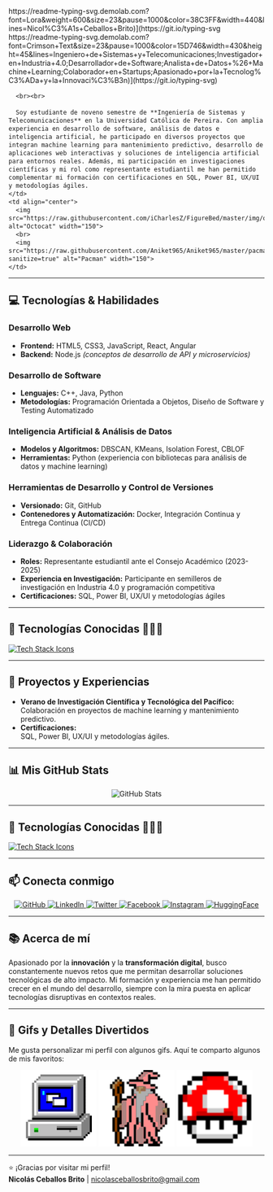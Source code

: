<!-- Encabezado con animación y gifs -->

  <tr>
    <td valign="middle">
      https://readme-typing-svg.demolab.com?font=Lora&weight=600&size=23&pause=1000&color=38C3FF&width=440&lines=Nicol%C3%A1s+Ceballos+Brito)](https://git.io/typing-svg
      https://readme-typing-svg.demolab.com?font=Crimson+Text&size=23&pause=1000&color=15D746&width=430&height=45&lines=Ingeniero+de+Sistemas+y+Telecomunicaciones;Investigador+en+Industria+4.0;Desarrollador+de+Software;Analista+de+Datos+%26+Machine+Learning;Colaborador+en+Startups;Apasionado+por+la+Tecnolog%C3%ADa+y+la+Innovaci%C3%B3n)](https://git.io/typing-svg)
      
      <br><br>
      
      Soy estudiante de noveno semestre de **Ingeniería de Sistemas y Telecomunicaciones** en la Universidad Católica de Pereira. Con amplia experiencia en desarrollo de software, análisis de datos e inteligencia artificial, he participado en diversos proyectos que integran machine learning para mantenimiento predictivo, desarrollo de aplicaciones web interactivas y soluciones de inteligencia artificial para entornos reales. Además, mi participación en investigaciones científicas y mi rol como representante estudiantil me han permitido complementar mi formación con certificaciones en SQL, Power BI, UX/UI y metodologías ágiles.
    </td>
    <td align="center">
      <img src="https://raw.githubusercontent.com/iCharlesZ/FigureBed/master/img/octocat.gif" alt="Octocat" width="150">
      <br>
      <img src="https://raw.githubusercontent.com/Aniket965/Aniket965/master/pacman.svg?sanitize=true" alt="Pacman" width="150">
    </td>
  </tr>

---

## 💻 Tecnologías & Habilidades

### Desarrollo Web
- **Frontend:** HTML5, CSS3, JavaScript, React, Angular  
- **Backend:** Node.js *(conceptos de desarrollo de API y microservicios)*

### Desarrollo de Software
- **Lenguajes:** C++, Java, Python  
- **Metodologías:** Programación Orientada a Objetos, Diseño de Software y Testing Automatizado

### Inteligencia Artificial & Análisis de Datos
- **Modelos y Algoritmos:** DBSCAN, KMeans, Isolation Forest, CBLOF  
- **Herramientas:** Python (experiencia con bibliotecas para análisis de datos y machine learning)

### Herramientas de Desarrollo y Control de Versiones
- **Versionado:** Git, GitHub  
- **Contenedores y Automatización:** Docker, Integración Continua y Entrega Continua (CI/CD)

### Liderazgo & Colaboración
- **Roles:** Representante estudiantil ante el Consejo Académico (2023-2025)  
- **Experiencia en Investigación:** Participante en semilleros de investigación en Industria 4.0 y programación competitiva  
- **Certificaciones:** SQL, Power BI, UX/UI y metodologías ágiles

---

## 🎨 Tecnologías Conocidas 👨🏻‍💻

<!-- Tech Stack Icons -->
<p align="left">
  <a href="https://skillicons.dev">
    <img src="https://skillicons.dev/icons?i=js,react,angular,cpp,java,py,ai,css,html,git,github" alt="Tech Stack Icons" />
  </a>
</p>

---

## 🚀 Proyectos y Experiencias

- **Verano de Investigación Científica y Tecnológica del Pacífico:**  
  Colaboración en proyectos de machine learning y mantenimiento predictivo.
- **Certificaciones:**  
  SQL, Power BI, UX/UI y metodologías ágiles.

---

## 📊 Mis GitHub Stats

<p align="center">
  <img src="https://github-readme-stats.vercel.app/api?username=Nico2603&hide=contribs,prs&count_private=true&show_icons=true" alt="GitHub Stats">
</p>

---

## 🎨 Tecnologías Conocidas 👨🏻‍💻

<!-- Tech Stack Icons -->
<p align="left">
  <a href="https://skillicons.dev">
    <img src="https://skillicons.dev/icons?i=js,react,angular,cpp,java,py,ai,css,html,git,github" alt="Tech Stack Icons" />
  </a>
</p>

---

## 📫 Conecta conmigo

<p align="center">
  <a href="https://github.com/Nico2603">
    <img src="https://img.shields.io/badge/GitHub-Nico2603-181717?style=for-the-badge&logo=github" alt="GitHub">
  </a>
  <a href="https://www.linkedin.com/in/nicolas-ceballos-brito/">
    <img src="https://img.shields.io/badge/LinkedIn-NicolasCeballosBrito-0A66C2?style=for-the-badge&logo=linkedin" alt="LinkedIn">
  </a>
  <a href="https://x.com/NicolasCBrito">
    <img src="https://img.shields.io/badge/Twitter-NicolasCBrito-1DA1F2?style=for-the-badge&logo=twitter" alt="Twitter">
  </a>
  <a href="https://www.facebook.com/NicolasCeballosBrito/">
    <img src="https://img.shields.io/badge/Facebook-NicolasCeballosBrito-1877F2?style=for-the-badge&logo=facebook" alt="Facebook">
  </a>
  <a href="https://www.instagram.com/nico_ceballos26/">
    <img src="https://img.shields.io/badge/Instagram-nico_ceballos26-E4405F?style=for-the-badge&logo=instagram" alt="Instagram">
  </a>
  <a href="https://huggingface.co/Flackoooo">
    <img src="https://img.shields.io/badge/HuggingFace-Flackoooo-20BEFF?style=for-the-badge&logo=huggingface" alt="HuggingFace">
  </a>
</p>

---

## 📚 Acerca de mí

Apasionado por la **innovación** y la **transformación digital**, busco constantemente nuevos retos que me permitan desarrollar soluciones tecnológicas de alto impacto. Mi formación y experiencia me han permitido crecer en el mundo del desarrollo, siempre con la mira puesta en aplicar tecnologías disruptivas en contextos reales.

---

## 🎨 Gifs y Detalles Divertidos

Me gusta personalizar mi perfil con algunos gifs. Aquí te comparto algunos de mis favoritos:

<p align="center">
  <img src="https://raw.githubusercontent.com/deut-erium/deut-erium/refs/heads/master/assets/computer.gif" alt="Computer GIF" width="150">
  <img src="https://raw.githubusercontent.com/deut-erium/deut-erium/refs/heads/master/assets/gandalf_parrot.gif" alt="Gandalf Parrot GIF" width="150">
  <img src="https://raw.githubusercontent.com/deut-erium/deut-erium/refs/heads/master/assets/powerup.gif" alt="Power Up GIF" width="150">
</p>

---

⭐️ ¡Gracias por visitar mi perfil!  
**Nicolás Ceballos Brito** | [nicolasceballosbrito@gmail.com](mailto:nicolasceballosbrito@gmail.com)
